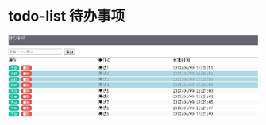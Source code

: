 # todo-list 待办事项


![images](https://github.com/347338078/todo-list/blob/master/%E6%95%88%E6%9E%9C%E5%9B%BE.png)

